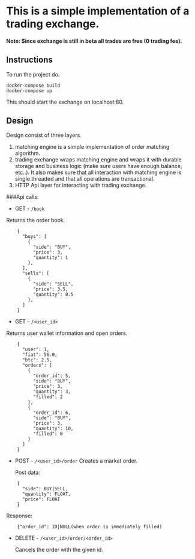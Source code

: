 # This is a simple implementation of a trading exchange.

#### Note: Since exchange is still in beta all trades are free (0 trading fee).

## Instructions
To run the project do.
```
docker-compose build
docker-compose up
```
This should start the exchange on localhost:80.

## Design
Design consist of three layers.
1. matching engine is a simple implementation of order matching algorithm.
2. trading exchange wraps matching engine and wraps it with durable storage
and business logic (make sure users have enough balance, etc..). It also makes sure that all
interaction with matching engine is single threaded and that all operations are transactional.
3. HTTP Api layer for interacting with trading exchange.


###Api calls:
- GET - `/book`

Returns the order book.
  
```
    {
      "buys": [
        {
          "side": "BUY",
          "price": 3,
          "quantity": 1
        },
      ],
      "sells": [
        {
          "side": "SELL",
          "price": 3.5,
          "quantity": 0.5
        },
      ]
    }
```

- GET - `/<user_id>`

Returns user wallet information and open orders.
  
```
    {
      "user": 1,
      "fiat": 56.0,
      "btc": 2.5,
      "orders": [
        {
          "order_id": 5,
          "side": "BUY",
          "price": 3,
          "quantity": 3,
          "filled": 2
        },
        {
          "order_id": 6,
          "side": "BUY",
          "price": 3,
          "quantity": 10,
          "filled": 0
        }
      ]
    }
```

- POST - `/<user_id>/order`
  Creates a market order.
  
  Post data:
  
```
    {
      "side": BUY|SELL,
      "quantity": FLOAT,
      "price": FLOAT
    }
```
  
Response:
  
```
    {"order_id": ID|NULL(when order is immediately filled)
```

- DELETE - `/<user_id>/order/<order_id>`

  Cancels the order with the given id.
